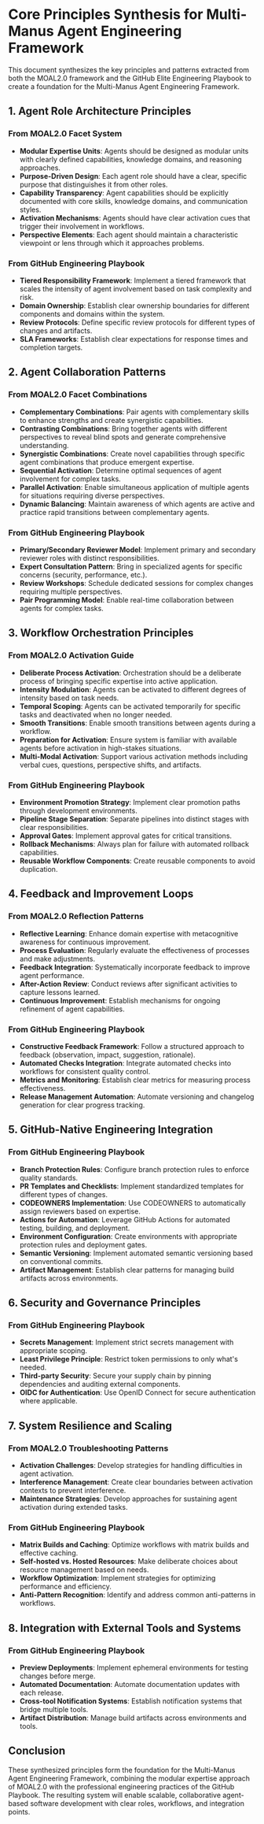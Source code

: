 # Core Principles Synthesis for Multi-Manus Agent Engineering Framework

This document synthesizes the key principles and patterns extracted from both the MOAL2.0 framework and the GitHub Elite Engineering Playbook to create a foundation for the Multi-Manus Agent Engineering Framework.

## 1. Agent Role Architecture Principles

### From MOAL2.0 Facet System
- **Modular Expertise Units**: Agents should be designed as modular units with clearly defined capabilities, knowledge domains, and reasoning approaches.
- **Purpose-Driven Design**: Each agent role should have a clear, specific purpose that distinguishes it from other roles.
- **Capability Transparency**: Agent capabilities should be explicitly documented with core skills, knowledge domains, and communication styles.
- **Activation Mechanisms**: Agents should have clear activation cues that trigger their involvement in workflows.
- **Perspective Elements**: Each agent should maintain a characteristic viewpoint or lens through which it approaches problems.

### From GitHub Engineering Playbook
- **Tiered Responsibility Framework**: Implement a tiered framework that scales the intensity of agent involvement based on task complexity and risk.
- **Domain Ownership**: Establish clear ownership boundaries for different components and domains within the system.
- **Review Protocols**: Define specific review protocols for different types of changes and artifacts.
- **SLA Frameworks**: Establish clear expectations for response times and completion targets.

## 2. Agent Collaboration Patterns

### From MOAL2.0 Facet Combinations
- **Complementary Combinations**: Pair agents with complementary skills to enhance strengths and create synergistic capabilities.
- **Contrasting Combinations**: Bring together agents with different perspectives to reveal blind spots and generate comprehensive understanding.
- **Synergistic Combinations**: Create novel capabilities through specific agent combinations that produce emergent expertise.
- **Sequential Activation**: Determine optimal sequences of agent involvement for complex tasks.
- **Parallel Activation**: Enable simultaneous application of multiple agents for situations requiring diverse perspectives.
- **Dynamic Balancing**: Maintain awareness of which agents are active and practice rapid transitions between complementary agents.

### From GitHub Engineering Playbook
- **Primary/Secondary Reviewer Model**: Implement primary and secondary reviewer roles with distinct responsibilities.
- **Expert Consultation Pattern**: Bring in specialized agents for specific concerns (security, performance, etc.).
- **Review Workshops**: Schedule dedicated sessions for complex changes requiring multiple perspectives.
- **Pair Programming Model**: Enable real-time collaboration between agents for complex tasks.

## 3. Workflow Orchestration Principles

### From MOAL2.0 Activation Guide
- **Deliberate Process Activation**: Orchestration should be a deliberate process of bringing specific expertise into active application.
- **Intensity Modulation**: Agents can be activated to different degrees of intensity based on task needs.
- **Temporal Scoping**: Agents can be activated temporarily for specific tasks and deactivated when no longer needed.
- **Smooth Transitions**: Enable smooth transitions between agents during a workflow.
- **Preparation for Activation**: Ensure system is familiar with available agents before activation in high-stakes situations.
- **Multi-Modal Activation**: Support various activation methods including verbal cues, questions, perspective shifts, and artifacts.

### From GitHub Engineering Playbook
- **Environment Promotion Strategy**: Implement clear promotion paths through development environments.
- **Pipeline Stage Separation**: Separate pipelines into distinct stages with clear responsibilities.
- **Approval Gates**: Implement approval gates for critical transitions.
- **Rollback Mechanisms**: Always plan for failure with automated rollback capabilities.
- **Reusable Workflow Components**: Create reusable components to avoid duplication.

## 4. Feedback and Improvement Loops

### From MOAL2.0 Reflection Patterns
- **Reflective Learning**: Enhance domain expertise with metacognitive awareness for continuous improvement.
- **Process Evaluation**: Regularly evaluate the effectiveness of processes and make adjustments.
- **Feedback Integration**: Systematically incorporate feedback to improve agent performance.
- **After-Action Review**: Conduct reviews after significant activities to capture lessons learned.
- **Continuous Improvement**: Establish mechanisms for ongoing refinement of agent capabilities.

### From GitHub Engineering Playbook
- **Constructive Feedback Framework**: Follow a structured approach to feedback (observation, impact, suggestion, rationale).
- **Automated Checks Integration**: Integrate automated checks into workflows for consistent quality control.
- **Metrics and Monitoring**: Establish clear metrics for measuring process effectiveness.
- **Release Management Automation**: Automate versioning and changelog generation for clear progress tracking.

## 5. GitHub-Native Engineering Integration

### From GitHub Engineering Playbook
- **Branch Protection Rules**: Configure branch protection rules to enforce quality standards.
- **PR Templates and Checklists**: Implement standardized templates for different types of changes.
- **CODEOWNERS Implementation**: Use CODEOWNERS to automatically assign reviewers based on expertise.
- **Actions for Automation**: Leverage GitHub Actions for automated testing, building, and deployment.
- **Environment Configuration**: Create environments with appropriate protection rules and deployment gates.
- **Semantic Versioning**: Implement automated semantic versioning based on conventional commits.
- **Artifact Management**: Establish clear patterns for managing build artifacts across environments.

## 6. Security and Governance Principles

### From GitHub Engineering Playbook
- **Secrets Management**: Implement strict secrets management with appropriate scoping.
- **Least Privilege Principle**: Restrict token permissions to only what's needed.
- **Third-party Security**: Secure your supply chain by pinning dependencies and auditing external components.
- **OIDC for Authentication**: Use OpenID Connect for secure authentication where applicable.

## 7. System Resilience and Scaling

### From MOAL2.0 Troubleshooting Patterns
- **Activation Challenges**: Develop strategies for handling difficulties in agent activation.
- **Interference Management**: Create clear boundaries between activation contexts to prevent interference.
- **Maintenance Strategies**: Develop approaches for sustaining agent activation during extended tasks.

### From GitHub Engineering Playbook
- **Matrix Builds and Caching**: Optimize workflows with matrix builds and effective caching.
- **Self-hosted vs. Hosted Resources**: Make deliberate choices about resource management based on needs.
- **Workflow Optimization**: Implement strategies for optimizing performance and efficiency.
- **Anti-Pattern Recognition**: Identify and address common anti-patterns in workflows.

## 8. Integration with External Tools and Systems

### From GitHub Engineering Playbook
- **Preview Deployments**: Implement ephemeral environments for testing changes before merge.
- **Automated Documentation**: Automate documentation updates with each release.
- **Cross-tool Notification Systems**: Establish notification systems that bridge multiple tools.
- **Artifact Distribution**: Manage build artifacts across environments and tools.

## Conclusion

These synthesized principles form the foundation for the Multi-Manus Agent Engineering Framework, combining the modular expertise approach of MOAL2.0 with the professional engineering practices of the GitHub Playbook. The resulting system will enable scalable, collaborative agent-based software development with clear roles, workflows, and integration points.

